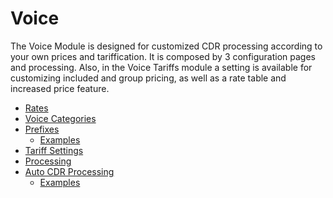 Voice
=====

The Voice Module is designed for customized CDR processing according to your own prices and tariffication. It is composed by 3 configuration pages and processing. Also, in the Voice Tariffs module a setting is available for customizing included and group pricing, as well as a rate table and increased price feature.

* [Rates](voice/rates/rates.md)
* [Voice Categories](voice/voice_categories/voice_categories.md)
* [Prefixes](voice/prefixes/prefixes.md)
  * [Examples](voice/prefixes/examples/examples.md)
* [Tariff Settings](voice/tariff_settings/tariff_settings.md)
* [Processing](voice/processing/processing.md)
* [Auto CDR Processing](voice/auto_cdr_processing/auto_cdr_processing.md)
  * [Examples](voice/auto_cdr_processing/examples/examples.md)
